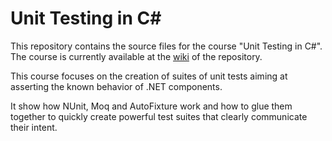 # Unit Testing in C#

This repository contains the source files for the course "Unit Testing in C#". The course is currently available at the [wiki](https://github.com/emgdev/unit-testing-csharp/wiki) of the repository.

This course focuses on the creation of suites of unit tests aiming at asserting the known behavior of .NET components.

It show how NUnit, Moq and AutoFixture work and how to glue them together to quickly create powerful test suites that clearly communicate their intent.
